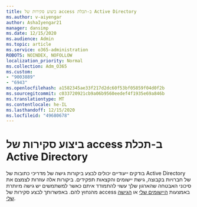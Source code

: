 ```yaml
---
title: ביצוע סקירות של access ב-תכלת Active Directory
ms.author: v-aiyengar
author: AshaIyengar21
manager: dansimp
ms.date: 12/15/2020
ms.audience: Admin
ms.topic: article
ms.service: o365-administration
ROBOTS: NOINDEX, NOFOLLOW
localization_priority: Normal
ms.collection: Adm_O365
ms.custom:
- "9003889"
- "6943"
ms.openlocfilehash: a1582345ae33f217d2dc60f53bf05859f04d0f2b
ms.sourcegitcommit: c033720921cb9a06b9560eedef4f1935e69a846b
ms.translationtype: MT
ms.contentlocale: he-IL
ms.lasthandoff: 12/15/2020
ms.locfileid: "49680678"
---
```

# <a name="perform-access-reviews-in-azure-active-directory"></a>ביצוע סקירות של access ב-תכלת Active Directory

בודקים ייעודיים יכולים לבצע ביקורות גישה של מדריכי כתובות של Active Directory של חברויות בקבוצה, גישת יישומים והקצאות תפקידים. ביקורות אלה עוזרות לצמצם את סיכוני האבטחה שהארגון שלך עשוי להתמודד איתם כאשר למשתמשים יש גישה מיותרת מהנחוץ להם. באפשרותך לבצע סקירות של access באמצעות [היישומים שלי](https://go.microsoft.com/fwlink/?linkid=2134605) או [הגישה שלי](https://go.microsoft.com/fwlink/?linkid=2134505).